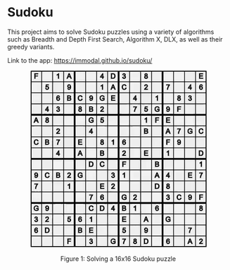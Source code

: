 # Sudoku
 
This project aims to solve Sudoku puzzles using a variety of algorithms such as Breadth and Depth First Search, Algorithm X, DLX, as well as their greedy variants.

Link to the app: https://immodal.github.io/sudoku/

<p align="center">
  <img src="readme/sudoku.gif" alt="16x16 Sudoku"/>
</p>
<p align="center">Figure 1: Solving a 16x16 Sudoku puzzle</p>
